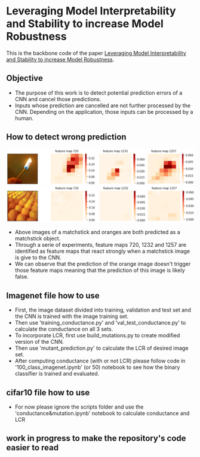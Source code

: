# Leveraging Model Interpretability and Stability to increase Model Robustness

This is the backbone code of the paper [Leveraging Model Interpretability and Stability to increase Model Robustness](https://arxiv.org/abs/1910.00387).
## Objective
- The purpose of this work is to detect potential prediction errors of a CNN and cancel those predictions.
- Inputs whose prediction are cancelled are not further processed by the CNN. Depending on the application, those inputs can be processed by a human.
## How to detect wrong prediction
![matchstick](match_cond.png)
![matchstick](orange_cond.png)
- Above images of a matchstick and oranges are both predicted as a matchstick object.
- Through a serie of experiments, feature maps 720, 1232 and 1257 are identified as feature maps that react strongly when a matchstick image is give to the CNN.
- We can observe that the prediction of the orange image doesn't trigger those feature maps meaning that the prediction of this image is likely false.


## Imagenet file how to use
- First, the image dataset divided into training, validation and test set and the CNN is trained with the image training set.
- Then use 'training_conductance.py' and 'val_test_conductance.py' to calculate the conductance on all 3 sets.
- To incorporate LCR, first use build_mutations.py to create modified version of the CNN.
- Then use 'mutant_prediction.py' to calculate the LCR of desired image set.
- After computing conductance (with or not LCR) please follow code in '100_class_imagenet.ipynb' (or 50) notebook to see how the binary classifier is trained and evaluated.

## cifar10 file how to use
- For now please ignore the scripts folder and use the 'conductance&mutation.ipynb' notebook to calculate conductance and LCR

## work in progress to make the repository's code easier to read
